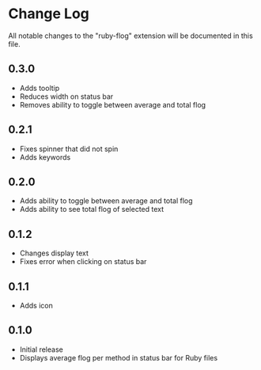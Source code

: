 # Change Log

All notable changes to the "ruby-flog" extension will be documented in this file.

## 0.3.0

- Adds tooltip
- Reduces width on status bar
- Removes ability to toggle between average and total flog

## 0.2.1

- Fixes spinner that did not spin
- Adds keywords

## 0.2.0

- Adds ability to toggle between average and total flog
- Adds ability to see total flog of selected text

## 0.1.2

- Changes display text
- Fixes error when clicking on status bar

## 0.1.1

- Adds icon

## 0.1.0

- Initial release
- Displays average flog per method in status bar for Ruby files